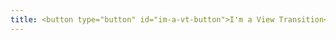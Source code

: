 ```yaml
---
title: <button type="button" id="im-a-vt-button">I'm a View Transition</button>
---
```


<script type="module">
	const imAVTButton = document.querySelector(`button#im-a-vt-button`);
	const imAVTPopover = document.querySelector(`div#im-a-vt`);
	imAVTButton.addEventListener('click', () => {
		// Fallback for browsers that don't support this API:
		if (!document.startViewTransition) {
			imAVTPopover.togglePopover();
			return;
		}

		// With a View Transition:
		document.startViewTransition(() => {
			imAVTPopover.togglePopover()
		});
	});
</script>

<style>
	#im-a-vt {
		block-size: 50vmin;
		inline-size: 50vmin;
		place-self: center;
		view-transition-name: im-a-vt-popover;
	}
</style>

<div id="im-a-vt" popover>
	Wow! That's amazing!
</div>
